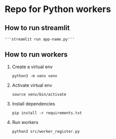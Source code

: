 # Repo for Python workers

## How to run streamlit

    '''streamlit run app-name.py'''

## How to run workers

1. Create a virtual env

    ```python3 -m venv venv```
2. Activate virtual env

    ```source venv/bin/activate```
3. Install dependencies 

    ```pip install -r requirements.txt```
4. Run workers

    ```python3 src/worker_register.py```